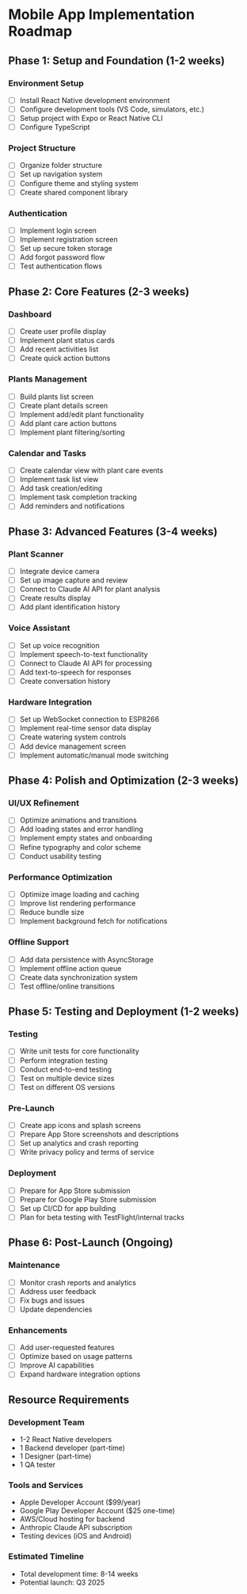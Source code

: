 # Mobile App Implementation Roadmap

## Phase 1: Setup and Foundation (1-2 weeks)

### Environment Setup
- [ ] Install React Native development environment
- [ ] Configure development tools (VS Code, simulators, etc.)
- [ ] Setup project with Expo or React Native CLI
- [ ] Configure TypeScript

### Project Structure
- [ ] Organize folder structure
- [ ] Set up navigation system
- [ ] Configure theme and styling system
- [ ] Create shared component library

### Authentication
- [ ] Implement login screen
- [ ] Implement registration screen
- [ ] Set up secure token storage
- [ ] Add forgot password flow
- [ ] Test authentication flows

## Phase 2: Core Features (2-3 weeks)

### Dashboard
- [ ] Create user profile display
- [ ] Implement plant status cards
- [ ] Add recent activities list
- [ ] Create quick action buttons

### Plants Management
- [ ] Build plants list screen
- [ ] Create plant details screen
- [ ] Implement add/edit plant functionality
- [ ] Add plant care action buttons
- [ ] Implement plant filtering/sorting

### Calendar and Tasks
- [ ] Create calendar view with plant care events
- [ ] Implement task list view
- [ ] Add task creation/editing
- [ ] Implement task completion tracking
- [ ] Add reminders and notifications

## Phase 3: Advanced Features (3-4 weeks)

### Plant Scanner
- [ ] Integrate device camera
- [ ] Set up image capture and review
- [ ] Connect to Claude AI API for plant analysis
- [ ] Create results display
- [ ] Add plant identification history

### Voice Assistant
- [ ] Set up voice recognition
- [ ] Implement speech-to-text functionality
- [ ] Connect to Claude AI API for processing
- [ ] Add text-to-speech for responses
- [ ] Create conversation history

### Hardware Integration
- [ ] Set up WebSocket connection to ESP8266
- [ ] Implement real-time sensor data display
- [ ] Create watering system controls
- [ ] Add device management screen
- [ ] Implement automatic/manual mode switching

## Phase 4: Polish and Optimization (2-3 weeks)

### UI/UX Refinement
- [ ] Optimize animations and transitions
- [ ] Add loading states and error handling
- [ ] Implement empty states and onboarding
- [ ] Refine typography and color scheme
- [ ] Conduct usability testing

### Performance Optimization
- [ ] Optimize image loading and caching
- [ ] Improve list rendering performance
- [ ] Reduce bundle size
- [ ] Implement background fetch for notifications

### Offline Support
- [ ] Add data persistence with AsyncStorage
- [ ] Implement offline action queue
- [ ] Create data synchronization system
- [ ] Test offline/online transitions

## Phase 5: Testing and Deployment (1-2 weeks)

### Testing
- [ ] Write unit tests for core functionality
- [ ] Perform integration testing
- [ ] Conduct end-to-end testing
- [ ] Test on multiple device sizes
- [ ] Test on different OS versions

### Pre-Launch
- [ ] Create app icons and splash screens
- [ ] Prepare App Store screenshots and descriptions
- [ ] Set up analytics and crash reporting
- [ ] Write privacy policy and terms of service

### Deployment
- [ ] Prepare for App Store submission
- [ ] Prepare for Google Play Store submission
- [ ] Set up CI/CD for app building
- [ ] Plan for beta testing with TestFlight/internal tracks

## Phase 6: Post-Launch (Ongoing)

### Maintenance
- [ ] Monitor crash reports and analytics
- [ ] Address user feedback
- [ ] Fix bugs and issues
- [ ] Update dependencies

### Enhancements
- [ ] Add user-requested features
- [ ] Optimize based on usage patterns
- [ ] Improve AI capabilities
- [ ] Expand hardware integration options

## Resource Requirements

### Development Team
- 1-2 React Native developers
- 1 Backend developer (part-time)
- 1 Designer (part-time)
- 1 QA tester

### Tools and Services
- Apple Developer Account ($99/year)
- Google Play Developer Account ($25 one-time)
- AWS/Cloud hosting for backend
- Anthropic Claude API subscription
- Testing devices (iOS and Android)

### Estimated Timeline
- Total development time: 8-14 weeks
- Potential launch: Q3 2025
